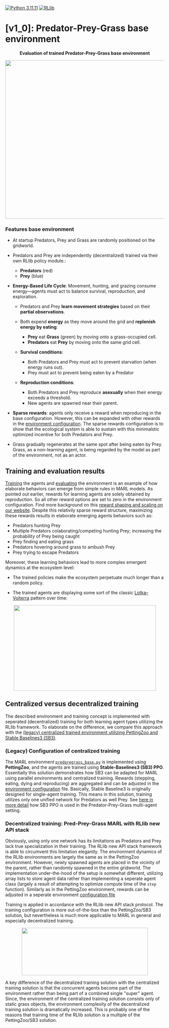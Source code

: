 [![Python 3.11.11](https://img.shields.io/badge/python-3.11.11-blue.svg)](https://www.python.org/downloads/release/python-31111/)
[![RLlib](https://img.shields.io/badge/RLlib-v2.46.0-blue)](https://docs.ray.io/en/latest/rllib/)


# [v1_0]: Predator-Prey-Grass base environment


<p align="center">
    <b>Evaluation of trained Predator-Prey-Grass base environment</b></p>
<p align="center">
    <img align="center" src="../../../../assets/images/gifs/rllib_pygame_1000.gif" width="600" height="500" />
</p>

### Features base environment

- At startup Predators, Prey and Grass are randomly positioned on the gridworld.

- Predators and Prey are independently (decentralized) trained via their own RLlib policy module.:

  - **Predators** (red)
  - **Prey** (blue)

- **Energy-Based Life Cycle**: Movement, hunting, and grazing consume energy—agents must act to balance survival, reproduction, and exploration.

  - Predators and Prey **learn movement strategies** based on their **partial observations**.
  - Both expend **energy** as they move around the grid and **replenish energy by eating**:

    - **Prey** eat **Grass** (green) by moving onto a grass-occupied cell.
    - **Predators** eat **Prey** by moving onto the same grid cell.

  - **Survival conditions**:

    - Both Predators and Prey must act to prevent starvation (when energy runs out).
    - Prey must act to prevent being eaten by a Predator

  - **Reproduction conditions**:

      - Both Predators and Prey reproduce **asexually** when their energy exceeds a threshold.
      - New agents are spawned near their parent.
- **Sparse rewards**: agents only receive a reward when reproducing in the base configuration. However, this can be expanded with other rewards in the [environment configuration](./../v1_0/config_env.py). The sparse rewards configuration is to show that the ecological system is able to sustain with this minimalstic optimized incentive for both Predators and Prey.

- Grass gradually regenerates at the same spot after being eaten by Prey. Grass, as a non-learning agent, is being regarded by the model as part of the environment, not as an actor.


## Training and evaluation results

[Training](./train_rllib_ppo_multiagent_env.py) the agents and [evaluating](./evaluate_ppo_from_checkpoint_debug.py) the environment is an example of how elaborate behaviors can emerge from simple rules in MARL models. As pointed out earlier, rewards for learning agents are solely obtained by reproduction. So all other reward options are set to zero in the environment configuration. Find more background on this [reward shaping and scaling on our website](https://human.behaviorpatterns.info/reward-scaling/index.html). Despite this relativily sparse reward structure, maximizing these rewards results in elaborate emerging agents behaviors such as:
- Predators hunting Prey
- Multiple Predators colaborating/competing hunting Prey; increasing the probability of Prey being caught
- Prey finding and eating grass
- Predators hovering around grass to ambush Prey
- Prey trying to escape Predators


Moreover, these learning behaviors lead to more complex emergent dynamics at the ecosystem level:

- The trained policies make the ecosystem perpetuate much longer than a random policy.

- The trained agents are displaying some sort of the classic [Lotka–Volterra](https://en.wikipedia.org/wiki/Lotka%E2%80%93Volterra_equations) pattern over time:

<p align="center">
    <img src="../../../../assets/images/readme/PredPreyPopulation_episode.png" width="450" height="270"/>
</p>


## Centralized versus decentralized training
The described environment and training concept is implemented with seperated (decentralized) training for both learning agent types utilizing the RLlib framework. To elaborate on the difference, we compare this approach with the [(legacy) centralized trained environment utilizing PettingZoo and Stable Baselines3 (SB3)](./../../../../src/predpreygrass/pettingzoo).

### (Legacy) Configuration of centralized training
The MARL environment [`predpregrass_base.py`](./../../../../src/predpreygrass/pettingzoo/envs/predpreygrass_base.py) is implemented using **PettingZoo**, and the agents are trained using **Stable-Baselines3 (SB3) PPO**. Essentially this solution demonstrates how SB3 can be adapted for MARL using parallel environments and centralized training. Rewards (stepping, eating, dying and reproducing) are aggregated and can be adjusted in the [environment configuration](./../../../../src/predpreygrass/pettingzoo/config/config_predpreygrass.py) file. Basically, Stable Baseline3 is originally designed for single-agent training. This means in this solution, training utilizes only one unified network for Predators as well Prey. See [here in more detail](./../../../../src/predpreygrass/pettingzoo#how-sb3-ppo-is-used-in-the-predator-prey-grass-multi-agent-setting) how SB3 PPO is used in the Predator-Prey-Grass multi-agent setting.

### Decentralized training: Pred-Prey-Grass MARL with RLlib new API stack

Obviously, using only one network has its limitations as Predators and Prey lack true specialization in their training. The RLlib new API stack framework is able to circumvent this limitation elegantly. The environment dynamics of the RLlib environments are largely the same as in the PettingZoo environment. However, newly spawned agents are placed in the vicinity of the parent, rather than randomly spawned in the entire gridworld. The implementation under-the-hood of the setup is somewhat different, utilizing array lists to store agent data rather than implementing a seperate agent class (largely a result of attempting to optimize compute time of the `step` function). Similarly as in the PettingZoo environment, rewards can be adjusted in a seperate environment [configuration file](./../v1_0/config_env.py)

Training is applied in accordance with the RLlib new API stack protocol. The training configuration is more out-of-the-box than the PettingZoo/SB3 solution, but nevertheless is much more applicable to MARL in general and especially decentralized training.

<p align="center">
    <img src="./../../../../assets/images/readme/multi_agent_setup.png" width="400" height="150"/>
</p>

A key difference of the decentralized training solution with the centralized training solution is that the concurrent agents become part of the environment rather than being part of a combined single "super" agent. Since, the environment of the centralized training solution consists only of static grass objects, the environment complexity of the decentralized training solution is dramatically increased. This is probably one of the reasons that training time of the RLlib solution is a multiple of the PettingZoo/SB3 solution.
